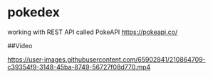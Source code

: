 # pokedex
working with REST API called PokeAPI https://pokeapi.co/

##Video

https://user-images.githubusercontent.com/65902841/210864709-c39354f9-3148-45ba-8749-56727f08d770.mp4

